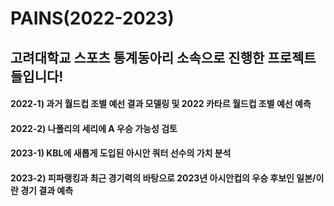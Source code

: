 # PAINS(2022-2023)
고려대학교 스포츠 통계동아리 소속으로 진행한 프로젝트들입니다!
-----
#### 2022-1) 과거 월드컵 조별 예선 결과 모델링 및 2022 카타르 월드컵 조별 예선 예측

#### 2022-2) 나폴리의 세리에 A 우승 가능성 검토

#### 2023-1) KBL에 새롭게 도입된 아시안 쿼터 선수의 가치 분석

#### 2023-2) 피파랭킹과 최근 경기력의 바탕으로 2023년 아시안컵의 우승 후보인 일본/이란 경기 결과 예측

